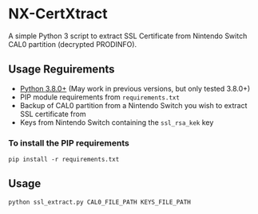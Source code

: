 # NX-CertXtract

A simple Python 3 script to extract SSL Certificate from Nintendo Switch CAL0 partition (decrypted PRODINFO).

## Usage Reguirements
* [Python 3.8.0+](https://www.python.org/downloads/) (May work in previous versions, but only tested 3.8.0+)
* PIP module requirements from `requirements.txt`
* Backup of CAL0 partition from a Nintendo Switch you wish to extract SSL certificate from
* Keys from Nintendo Switch containing the `ssl_rsa_kek` key

### To install the PIP requirements
`pip install -r requirements.txt`

## Usage
`python ssl_extract.py CAL0_FILE_PATH KEYS_FILE_PATH`
